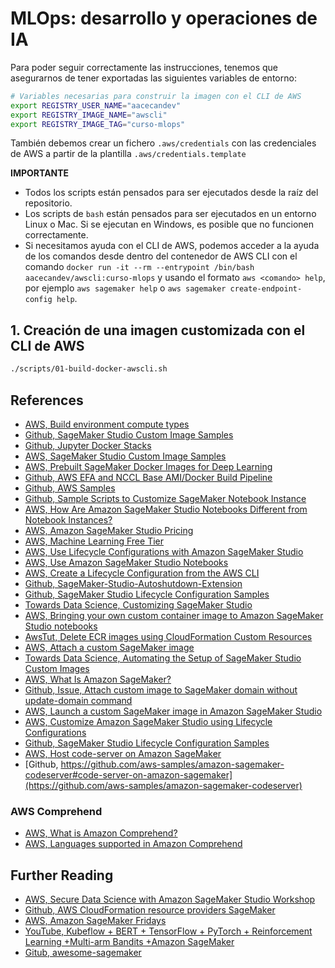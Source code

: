 # MLOps: desarrollo y operaciones de IA

Para poder seguir correctamente las instrucciones, tenemos que asegurarnos de tener exportadas las siguientes variables de entorno:

```bash
# Variables necesarias para construir la imagen con el CLI de AWS
export REGISTRY_USER_NAME="aacecandev"
export REGISTRY_IMAGE_NAME="awscli"
export REGISTRY_IMAGE_TAG="curso-mlops"

```

También debemos crear un fichero `.aws/credentials` con las credenciales de AWS a partir de la plantilla `.aws/credentials.template`

**IMPORTANTE**

- Todos los scripts están pensados para ser ejecutados desde la raíz del repositorio.
- Los scripts de `bash` están pensados para ser ejecutados en un entorno Linux o Mac. Si se ejecutan en Windows, es posible que no funcionen correctamente.
- Si necesitamos ayuda con el CLI de AWS, podemos acceder a la ayuda de los comandos desde dentro del contenedor de AWS CLI con el comando `docker run -it --rm --entrypoint /bin/bash aacecandev/awscli:curso-mlops` y usando el formato `aws <comando> help`, por ejemplo `aws sagemaker help` o `aws sagemaker create-endpoint-config help`.

## 1. Creación de una imagen customizada con el CLI de AWS

```bash
./scripts/01-build-docker-awscli.sh
```
## References

- [AWS, Build environment compute types](https://docs.aws.amazon.com/codebuild/latest/userguide/build-env-ref-compute-types.html)
- [Github, SageMaker Studio Custom Image Samples](https://github.com/aws-samples/sagemaker-studio-custom-image-samples)
- [Github, Jupyter Docker Stacks](https://github.com/jupyter/docker-stacks)
- [AWS, SageMaker Studio Custom Image Samples](https://github.com/aws-samples/sagemaker-studio-custom-image-samples)
- [AWS, Prebuilt SageMaker Docker Images for Deep Learning](https://docs.aws.amazon.com/sagemaker/latest/dg/pre-built-containers-frameworks-deep-learning.html)
- [Github, AWS EFA and NCCL Base AMI/Docker Build Pipeline](https://github.com/aws-samples/aws-efa-nccl-baseami-pipeline)
- [Github, AWS Samples](https://github.com/aws-samples)
- [Github, Sample Scripts to Customize SageMaker Notebook Instance](https://github.com/aws-samples/amazon-sagemaker-notebook-instance-customization)
- [AWS, How Are Amazon SageMaker Studio Notebooks Different from Notebook Instances?](https://docs.aws.amazon.com/sagemaker/latest/dg/notebooks-comparison.html)
- [AWS, Amazon SageMaker Studio Pricing](https://docs.aws.amazon.com/sagemaker/latest/dg/studio-pricing.html)
- [AWS, Machine Learning Free Tier](https://aws.amazon.com/free/?all-free-tier.sort-by=item.additionalFields.SortRank&all-free-tier.sort-order=asc&awsf.Free%20Tier%20Types=*all&awsf.Free%20Tier%20Categories=categories%23ai-ml)
- [AWS, Use Lifecycle Configurations with Amazon SageMaker Studio](https://docs.aws.amazon.com/sagemaker/latest/dg/studio-lcc.html)
- [AWS, Use Amazon SageMaker Studio Notebooks](https://docs.aws.amazon.com/sagemaker/latest/dg/notebooks.html)
- [AWS, Create a Lifecycle Configuration from the AWS CLI](https://docs.aws.amazon.com/sagemaker/latest/dg/studio-lcc-create-cli.html)
- [Github, SageMaker-Studio-Autoshutdown-Extension](https://github.com/aws-samples/sagemaker-studio-auto-shutdown-extension)
- [Github, SageMaker Studio Lifecycle Configuration Samples](https://github.com/aws-samples/sagemaker-studio-lifecycle-config-**examples**)
- [Towards Data Science, Customizing SageMaker Studio](https://towardsdatascience.com/run-setup-scripts-automatically-on-sagemaker-studio-15222b9d2f8c)
- [AWS, Bringing your own custom container image to Amazon SageMaker Studio notebooks](https://aws.amazon.com/blogs/machine-learning/bringing-your-own-custom-container-image-to-amazon-sagemaker-studio-notebooks/)
- [AwsTut, Delete ECR images using CloudFormation Custom Resources](https://awstut.com/en/2022/08/27/delete-ecr-images-using-cloudformation-custom-resources-en/)
- [AWS, Attach a custom SageMaker image](https://docs.aws.amazon.com/sagemaker/latest/dg/studio-byoi-attach.html)
- [Towards Data Science, Automating the Setup of SageMaker Studio Custom Images](https://towardsdatascience.com/automating-the-setup-of-sagemaker-studio-custom-images-4a3433fd7148)
- [AWS, What Is Amazon SageMaker?](https://docs.aws.amazon.com/sagemaker/latest/dg/whatis.html)
- [Github, Issue, Attach custom image to SageMaker domain without update-domain command](https://github.com/aws/aws-sdk/issues/367)
- [AWS, Launch a custom SageMaker image in Amazon SageMaker Studio](https://docs.aws.amazon.com/sagemaker/latest/dg/studio-byoi-launch.html)
- [AWS, Customize Amazon SageMaker Studio using Lifecycle Configurations](https://aws.amazon.com/blogs/machine-learning/customize-amazon-sagemaker-studio-using-lifecycle-configurations/)
- [Github, SageMaker Studio Lifecycle Configuration Samples](https://github.com/aws-samples/sagemaker-studio-lifecycle-config-examples#sagemaker-studio-lifecycle-configuration-samples)
- [AWS, Host code-server on Amazon SageMaker](https://aws.amazon.com/blogs/machine-learning/host-code-server-on-amazon-sagemaker/)
- [Github, https://github.com/aws-samples/amazon-sagemaker-codeserver#code-server-on-amazon-sagemaker](https://github.com/aws-samples/amazon-sagemaker-codeserver)

### AWS Comprehend

- [AWS, What is Amazon Comprehend?](https://docs.aws.amazon.com/comprehend/latest/dg/what-is.html)
- [AWS, Languages supported in Amazon Comprehend](https://docs.aws.amazon.com/comprehend/latest/dg/supported-languages.html)


## Further Reading

- [AWS, Secure Data Science with Amazon SageMaker Studio Workshop](https://catalog.us-east-1.prod.workshops.aws/workshops/c882cd42-8ec8-4112-9469-9fab33471e85/en-US)
- [Github, AWS CloudFormation resource providers SageMaker](https://github.com/aws-cloudformation/aws-cloudformation-resource-providers-sagemaker)
- [AWS, Amazon SageMaker Fridays](https://pages.awscloud.com/SageMakerFridays)
- [YouTube, Kubeflow + BERT + TensorFlow + PyTorch + Reinforcement Learning +Multi-arm Bandits +Amazon SageMaker](https://www.youtube.com/watch?v=9_SWaKdZhEM)
- [Gitub, awesome-sagemaker](https://github.com/aws-samples/awesome-sagemaker)
